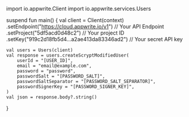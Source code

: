 import io.appwrite.Client
import io.appwrite.services.Users

suspend fun main() {
    val client = Client(context)
      .setEndpoint("https://cloud.appwrite.io/v1") // Your API Endpoint
      .setProject("5df5acd0d48c2") // Your project ID
      .setKey("919c2d18fb5d4...a2ae413da83346ad2") // Your secret API key

    val users = Users(client)
    val response = users.createScryptModifiedUser(
        userId = "[USER_ID]",
        email = "email@example.com",
        password = "password",
        passwordSalt = "[PASSWORD_SALT]",
        passwordSaltSeparator = "[PASSWORD_SALT_SEPARATOR]",
        passwordSignerKey = "[PASSWORD_SIGNER_KEY]",
    )
    val json = response.body?.string()
}